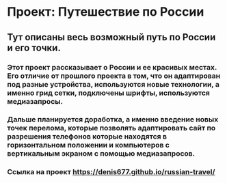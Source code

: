 # Проект: Путешествие по России

## Тут описаны весь возможный путь по России и его точки.


### Этот проект рассказывает о России и ее красивых местах. Его отличие от прошлого проекта в том, что он адаптирован под разные устройства, используются новые технологии, а именно грид сетки, подключены шрифты, используются медиазапросы.

### Дальше планируется доработка, а именно введение новых точек перелома, которые позволять адаптировать сайт по разрешения телефонов которые находятся в горизонтальном положении и компьютеров с вертикальным экраном с помощью медиазапросов.

### Ссылка на проект https://denis677.github.io/russian-travel/